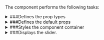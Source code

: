 The component performs the following tasks:

<details>
	<summary>###Defines the prop types

</summary>
* The active image

* The active image setter function

* Is the slideshow active?

* The reference to slides.

</details>

<details>
	<summary>###Defines the default props

</summary>
</details>

<details>
	<summary>###Styles the component container

</summary>
</details>

<details>
	<summary>###Displays the slider.

</summary>
* Calculates the number of slides

* Manages the click on a slide

Detecting end of scroll: https://stackoverflow.com/questions/19005348/how-to-check-if-the-scrollbar-has-reached-at-the-end-of-div

</details>

